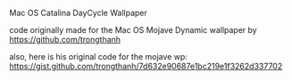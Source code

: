 Mac OS Catalina DayCycle Wallpaper


code originally made for the Mac OS Mojave Dynamic wallpaper by https://github.com/trongthanh

also, here is his original code for the mojave wp: https://gist.github.com/trongthanh/7d632e90687e1bc219e1f3262d337702
